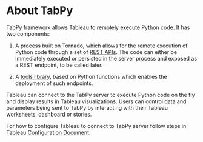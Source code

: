# About TabPy

TabPy framework allows Tableau to remotely execute Python code. It has two components:

1. A process built on Tornado, which allows for the remote execution of Python
   code through a set of [REST APIs](server-rest.md). The code can either be immediately
   executed or persisted in the server process and exposed as a REST endpoint,
   to be called later.

2. A [tools library](tabpy-tools.md),
   based on Python functions which enables the deployment of such endpoints.

Tableau can connect to the TabPy server to execute Python code on the fly and
display results in Tableau visualizations. Users can control data and parameters
being sent to TabPy by interacting with their Tableau worksheets, dashboard or stories.

For how to configure Tableau to connect to TabPy server follow steps in
[Tableau Configuration Document](TableauConfiguration.md).
